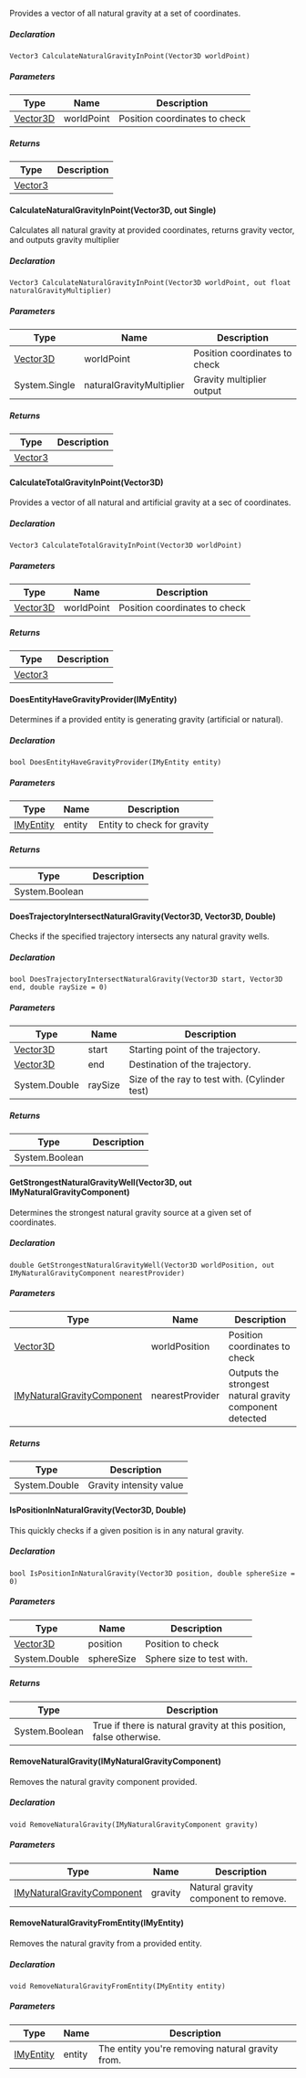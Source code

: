 Provides a vector of all natural gravity at a set of coordinates.

##### Declaration

```
Vector3 CalculateNaturalGravityInPoint(Vector3D worldPoint)
```

##### Parameters

| Type | Name | Description |
| --- | --- | --- |
| [Vector3D](https://keensoftwarehouse.github.io/SpaceEngineersModAPI/api/VRageMath.Vector3D.html) | worldPoint | Position coordinates to check |

##### Returns

| Type | Description |
| --- | --- |
| [Vector3](https://keensoftwarehouse.github.io/SpaceEngineersModAPI/api/VRageMath.Vector3.html) |     |

#### CalculateNaturalGravityInPoint(Vector3D, out Single)

Calculates all natural gravity at provided coordinates, returns gravity vector, and outputs gravity multiplier

##### Declaration

```
Vector3 CalculateNaturalGravityInPoint(Vector3D worldPoint, out float naturalGravityMultiplier)
```

##### Parameters

| Type | Name | Description |
| --- | --- | --- |
| [Vector3D](https://keensoftwarehouse.github.io/SpaceEngineersModAPI/api/VRageMath.Vector3D.html) | worldPoint | Position coordinates to check |
| System.Single | naturalGravityMultiplier | Gravity multiplier output |

##### Returns

| Type | Description |
| --- | --- |
| [Vector3](https://keensoftwarehouse.github.io/SpaceEngineersModAPI/api/VRageMath.Vector3.html) |     |

#### CalculateTotalGravityInPoint(Vector3D)

Provides a vector of all natural and artificial gravity at a sec of coordinates.

##### Declaration

```
Vector3 CalculateTotalGravityInPoint(Vector3D worldPoint)
```

##### Parameters

| Type | Name | Description |
| --- | --- | --- |
| [Vector3D](https://keensoftwarehouse.github.io/SpaceEngineersModAPI/api/VRageMath.Vector3D.html) | worldPoint | Position coordinates to check |

##### Returns

| Type | Description |
| --- | --- |
| [Vector3](https://keensoftwarehouse.github.io/SpaceEngineersModAPI/api/VRageMath.Vector3.html) |     |

#### DoesEntityHaveGravityProvider(IMyEntity)

Determines if a provided entity is generating gravity (artificial or natural).

##### Declaration

```
bool DoesEntityHaveGravityProvider(IMyEntity entity)
```

##### Parameters

| Type | Name | Description |
| --- | --- | --- |
| [IMyEntity](https://keensoftwarehouse.github.io/SpaceEngineersModAPI/api/VRage.ModAPI.IMyEntity.html) | entity | Entity to check for gravity |

##### Returns

| Type | Description |
| --- | --- |
| System.Boolean |     |

#### DoesTrajectoryIntersectNaturalGravity(Vector3D, Vector3D, Double)

Checks if the specified trajectory intersects any natural gravity wells.

##### Declaration

```
bool DoesTrajectoryIntersectNaturalGravity(Vector3D start, Vector3D end, double raySize = 0)
```

##### Parameters

| Type | Name | Description |
| --- | --- | --- |
| [Vector3D](https://keensoftwarehouse.github.io/SpaceEngineersModAPI/api/VRageMath.Vector3D.html) | start | Starting point of the trajectory. |
| [Vector3D](https://keensoftwarehouse.github.io/SpaceEngineersModAPI/api/VRageMath.Vector3D.html) | end | Destination of the trajectory. |
| System.Double | raySize | Size of the ray to test with. (Cylinder test) |

##### Returns

| Type | Description |
| --- | --- |
| System.Boolean |     |

#### GetStrongestNaturalGravityWell(Vector3D, out IMyNaturalGravityComponent)

Determines the strongest natural gravity source at a given set of coordinates.

##### Declaration

```
double GetStrongestNaturalGravityWell(Vector3D worldPosition, out IMyNaturalGravityComponent nearestProvider)
```

##### Parameters

| Type | Name | Description |
| --- | --- | --- |
| [Vector3D](https://keensoftwarehouse.github.io/SpaceEngineersModAPI/api/VRageMath.Vector3D.html) | worldPosition | Position coordinates to check |
| [IMyNaturalGravityComponent](https://keensoftwarehouse.github.io/SpaceEngineersModAPI/api/VRage.Game.ModAPI.IMyNaturalGravityComponent.html) | nearestProvider | Outputs the strongest natural gravity component detected |

##### Returns

| Type | Description |
| --- | --- |
| System.Double | Gravity intensity value |

#### IsPositionInNaturalGravity(Vector3D, Double)

This quickly checks if a given position is in any natural gravity.

##### Declaration

```
bool IsPositionInNaturalGravity(Vector3D position, double sphereSize = 0)
```

##### Parameters

| Type | Name | Description |
| --- | --- | --- |
| [Vector3D](https://keensoftwarehouse.github.io/SpaceEngineersModAPI/api/VRageMath.Vector3D.html) | position | Position to check |
| System.Double | sphereSize | Sphere size to test with. |

##### Returns

| Type | Description |
| --- | --- |
| System.Boolean | True if there is natural gravity at this position, false otherwise. |

#### RemoveNaturalGravity(IMyNaturalGravityComponent)

Removes the natural gravity component provided.

##### Declaration

```
void RemoveNaturalGravity(IMyNaturalGravityComponent gravity)
```

##### Parameters

| Type | Name | Description |
| --- | --- | --- |
| [IMyNaturalGravityComponent](https://keensoftwarehouse.github.io/SpaceEngineersModAPI/api/VRage.Game.ModAPI.IMyNaturalGravityComponent.html) | gravity | Natural gravity component to remove. |

#### RemoveNaturalGravityFromEntity(IMyEntity)

Removes the natural gravity from a provided entity.

##### Declaration

```
void RemoveNaturalGravityFromEntity(IMyEntity entity)
```

##### Parameters

| Type | Name | Description |
| --- | --- | --- |
| [IMyEntity](https://keensoftwarehouse.github.io/SpaceEngineersModAPI/api/VRage.ModAPI.IMyEntity.html) | entity | The entity you're removing natural gravity from. |